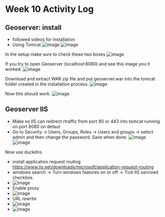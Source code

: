 # Week 10 Activity Log

## Geoserver: install
* followed videos for installation 
* Using Tomcat
![image](https://user-images.githubusercontent.com/91274079/159707131-7a6a05eb-11cd-441c-8dd8-69d7f440f721.png)
![image](https://user-images.githubusercontent.com/91274079/159707153-4f74c87d-6547-4a50-92a3-6f9576e36dfe.png)

In the setup make sure to check these two boxes
![image](https://user-images.githubusercontent.com/91274079/159707271-46f4dbef-57c5-4b79-b083-8231b7a0028b.png)

If you try to open Geoserver (localhost:8080) and see this image you it worked. 
![image](https://user-images.githubusercontent.com/91274079/159707373-d0ba7503-84f8-4fc3-b4b9-e40d88629721.png)

Download and extract WAR zip file and put geoserver.war into the tomcat folder created in the installation process. 
![image](https://user-images.githubusercontent.com/91274079/159707536-204cb148-28bd-482b-b3ae-914051577d36.png)

Now this should work. 
![image](https://user-images.githubusercontent.com/91274079/159707587-38cf2bf0-f33b-417f-91d4-b6d98f01feff.png)

## Geoserver IIS
* Make so IIS can redirect rtraffic from port 80 or 443 into tomcat running on port 8080 on defaut
* Go to Security -> Users, Groups, Roles -> Users and groups -> select admin and then change the password. Save when done. 
![image](https://user-images.githubusercontent.com/91274079/159707791-f4b0dd89-1918-47d6-a2be-95d96dca67ca.png)
![image](https://user-images.githubusercontent.com/91274079/159707807-39f814a9-3794-4e9b-b63b-4b0f983ca486.png)

Now use duckdns
* install application request routing https://www.iis.net/downloads/microsoft/application-request-routing
* windows search -> Turn windows features on or off -> Tick IIS sercived checkbox. 
* ![image](https://user-images.githubusercontent.com/91274079/159708258-745dcbb0-ca3a-4b22-8682-486b9df787da.png)
* Enable proxy
* ![image](https://user-images.githubusercontent.com/91274079/159708422-40c192dd-9d0d-4d95-9897-6409ddabd119.png)
* URL rewrite
* ![image](https://user-images.githubusercontent.com/91274079/159708499-e1bcafec-1085-4de5-a124-5c83ebd1b44d.png)
* ![image](https://user-images.githubusercontent.com/91274079/159708522-62b83b06-aa29-465a-ab6d-d5d10aaaca6f.png)




